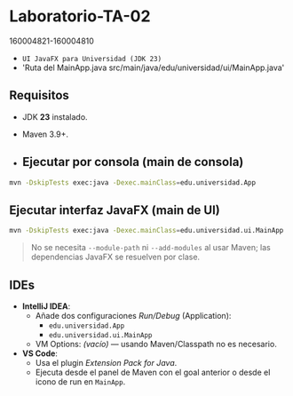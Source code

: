 # Laboratorio-TA-02
160004821-160004810
- `UI JavaFX para Universidad (JDK 23)`
- 'Ruta del MainApp.java src/main/java/edu/universidad/ui/MainApp.java'
## Requisitos

- JDK **23** instalado.
- Maven 3.9+.

- ## Ejecutar por consola (main de consola)
```bash
mvn -DskipTests exec:java -Dexec.mainClass=edu.universidad.App
```

## Ejecutar interfaz JavaFX (main de UI)
```bash
mvn -DskipTests exec:java -Dexec.mainClass=edu.universidad.ui.MainApp
```

> No se necesita `--module-path` ni `--add-modules` al usar Maven; las dependencias JavaFX se resuelven por clase.

## IDEs

- **IntelliJ IDEA**:
    - Añade dos configuraciones *Run/Debug* (Application):
        - `edu.universidad.App`
        - `edu.universidad.ui.MainApp`
    - VM Options: *(vacío)* — usando Maven/Classpath no es necesario.
- **VS Code**:
    - Usa el plugin *Extension Pack for Java*.
    - Ejecuta desde el panel de Maven con el goal anterior o desde el icono de run en `MainApp`.
